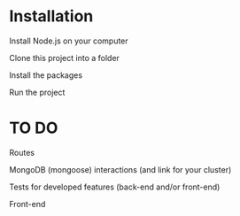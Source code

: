 # Installation
Install Node.js on your computer

Clone this project into a folder

Install the packages

Run the project

# TO DO
Routes

MongoDB (mongoose) interactions (and link for your cluster)

Tests for developed features (back-end and/or front-end)

Front-end
